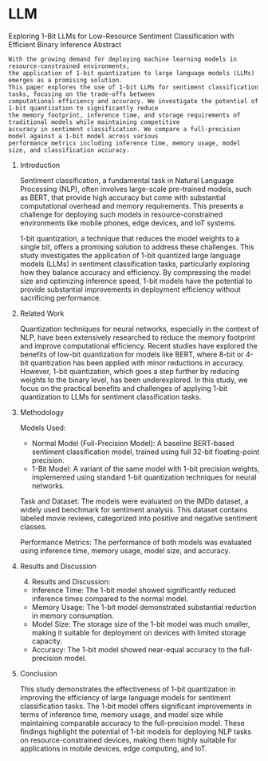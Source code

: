 # LLM
Exploring 1-Bit LLMs for Low-Resource Sentiment Classification with Efficient Binary Inference
Abstract

    With the growing demand for deploying machine learning models in resource-constrained environments, 
    the application of 1-bit quantization to large language models (LLMs) emerges as a promising solution. 
    This paper explores the use of 1-bit LLMs for sentiment classification tasks, focusing on the trade-offs between 
    computational efficiency and accuracy. We investigate the potential of 1-bit quantization to significantly reduce 
    the memory footprint, inference time, and storage requirements of traditional models while maintaining competitive 
    accuracy in sentiment classification. We compare a full-precision model against a 1-bit model across various 
    performance metrics including inference time, memory usage, model size, and classification accuracy.
    
1. Introduction

    Sentiment classification, a fundamental task in Natural Language Processing (NLP), often involves 
    large-scale pre-trained models, such as BERT, that provide high accuracy but come with substantial 
    computational overhead and memory requirements. This presents a challenge for deploying such models in 
    resource-constrained environments like mobile phones, edge devices, and IoT systems.

    1-bit quantization, a technique that reduces the model weights to a single bit, offers a promising solution 
    to address these challenges. This study investigates the application of 1-bit quantized large language models 
    (LLMs) in sentiment classification tasks, particularly exploring how they balance accuracy and efficiency. By 
    compressing the model size and optimizing inference speed, 1-bit models have the potential to provide substantial 
    improvements in deployment efficiency without sacrificing performance.
    
2. Related Work

    Quantization techniques for neural networks, especially in the context of NLP, have been extensively researched 
    to reduce the memory footprint and improve computational efficiency. Recent studies have explored the benefits 
    of low-bit quantization for models like BERT, where 8-bit or 4-bit quantization has been applied with minor 
    reductions in accuracy. However, 1-bit quantization, which goes a step further by reducing weights to the binary 
    level, has been underexplored. In this study, we focus on the practical benefits and challenges of applying 
    1-bit quantization to LLMs for sentiment classification tasks.
    
3. Methodology

    Models Used:
    - Normal Model (Full-Precision Model): A baseline BERT-based sentiment classification model, trained using full 32-bit floating-point precision.
    - 1-Bit Model: A variant of the same model with 1-bit precision weights, implemented using standard 1-bit quantization techniques for neural networks.

    Task and Dataset:
    The models were evaluated on the IMDb dataset, a widely used benchmark for sentiment analysis. This dataset contains labeled movie reviews, categorized into positive and negative sentiment classes.

    Performance Metrics:
    The performance of both models was evaluated using inference time, memory usage, model size, and accuracy.
    
4. Results and Discussion

    4. Results and Discussion:
    - Inference Time: The 1-bit model showed significantly reduced inference times compared to the normal model.
    - Memory Usage: The 1-bit model demonstrated substantial reduction in memory consumption.
    - Model Size: The storage size of the 1-bit model was much smaller, making it suitable for deployment on devices with limited storage capacity.
    - Accuracy: The 1-bit model showed near-equal accuracy to the full-precision model.
    
 
 
 
 
 
 
 
 
5. Conclusion

    This study demonstrates the effectiveness of 1-bit quantization in improving the efficiency of large language models 
    for sentiment classification tasks. The 1-bit model offers significant improvements in terms of inference time, 
    memory usage, and model size while maintaining comparable accuracy to the full-precision model. These findings highlight 
    the potential of 1-bit models for deploying NLP tasks on resource-constrained devices, making them highly suitable for 
    applications in mobile devices, edge computing, and IoT.
    
